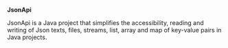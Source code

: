 **JsonApi**

JsonApi is a Java project that simplifies the accessibility, reading and writing of Json texts, files, streams, list, array and map of key-value pairs in Java projects.
